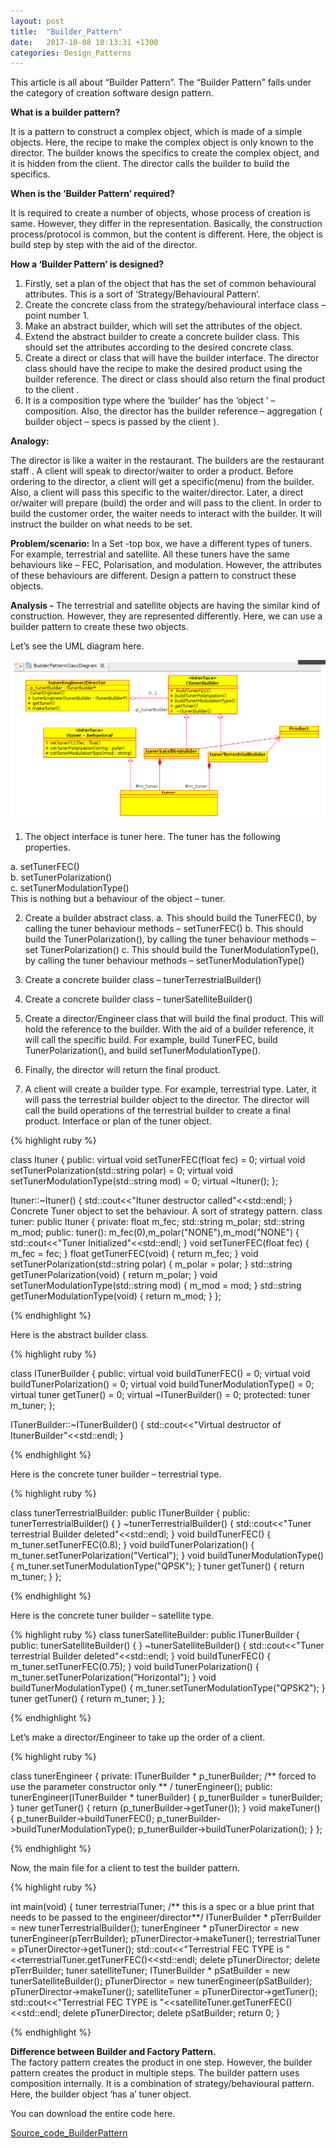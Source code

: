 ```yaml
---
layout: post
title:  "Builder_Pattern"
date:   2017-10-08 10:13:31 +1300
categories: Design_Patterns
---
```


This article is all about “Builder Pattern”. The “Builder Pattern” falls under
the category of creation software design pattern.

**What is a builder pattern?**

It is a pattern to construct a complex object, which is made of a simple
objects. Here, the recipe to make the complex object is only known to the
director. The builder knows the specifics to create the complex object, and it
is hidden from the client. The director calls the builder to build the
specifics.

**When is the ‘Builder Pattern’ required?**

It is required to create a number of objects, whose process of creation is
same. However, they differ in the representation. Basically, the construction
process/protocol is common, but the content is different. Here, the object is
build step by step with the aid of the director.

**How a ‘Builder Pattern’ is designed?**

1. Firstly, set a plan of the object that has the set of common behavioural
attributes. This is a sort of ‘Strategy/Behavioural Pattern’.
2. Create the concrete class from the strategy/behavioural interface class –
point number 1.
3. Make an abstract builder, which will set the attributes of the object.
4. Extend the abstract builder to create a concrete builder class. This should
set the attributes according to the desired concrete class.
5. Create a direct or class that will have the builder interface. The director
class should have the recipe to make the desired product using the builder
reference. The direct or class should also return the final product to the client .
6. It is a composition type where the ‘builder’ has the ‘object ’ – composition.
Also, the director has the builder reference – aggregation ( builder object –
specs is passed by the client ).

**Analogy:**

The director is like a waiter in the restaurant. The builders are the restaurant
staff . A client will speak to director/waiter to order a product. Before
ordering to the director, a client will get a specific(menu) from the builder.
Also, a client will pass this specific to the waiter/director.
Later, a direct or/waiter will prepare (build) the order and will pass to the
client. In order to build the customer order, the waiter needs to interact with
the builder. It will instruct the builder on what needs to be set.

**Problem/scenario:** In a Set -top box, we have a different types of tuners.
For example, terrestrial and satellite. All these tuners have the same
behaviours like – FEC, Polarisation, and modulation. However, the attributes
of these behaviours are different. Design a pattern to construct these objects.

**Analysis -** The terrestrial and satellite objects are having the similar
kind of construction. However, they are represented differently. Here, we can
use a builder pattern to create these two objects.

Let’s see the UML diagram here.

<img src="/assets/img/Builder_Pattern_UML.png" alt="Builder_Pattern_UML">

1. The object interface is tuner here. The tuner has the following properties.

a. setTunerFEC() <br>
b. setTunerPolarization() <br>
c. setTunerModulationType() <br>
This is nothing but a behaviour of the object – tuner.

2. Create a builder abstract class.
a. This should build the TunerFEC(), by calling the tuner behaviour methods –
setTunerFEC()
b. This should build the TunerPolarization(), by calling the tuner behaviour
methods – set TunerPolarization()
c. This should build the TunerModulationType(), by calling the tuner behaviour
methods – setTunerModulationType()
3. Create a concrete builder class – tunerTerrestrialBuilder()
4. Create a concrete builder class – tunerSatelliteBuilder()
5. Create a director/Engineer class that will build the final product. This will
hold the reference to the builder. With the aid of a builder reference, it will
call the specific build. For example, build TunerFEC, build
TunerPolarization(), and build setTunerModulationType().

6. Finally, the director will return the final product.

7. A client will create a builder type. For example, terrestrial type.
Later, it will pass the terrestrial builder object to the director. The director
will call the build operations of the terrestrial builder to create a final product.
Interface or plan of the tuner object.

{% highlight ruby %}

  class Ituner
  {
  public:
    virtual void setTunerFEC(float fec) = 0;
    virtual void setTunerPolarization(std::string polar) = 0;
    virtual void setTunerModulationType(std::string mod) = 0;
    virtual ~Ituner();
  };

  Ituner::~Ituner()
  {
    std::cout<<"Ituner destructor called"<<std::endl;
  }
    Concrete Tuner object to set the behaviour. A sort of strategy pattern.
    class tuner: public Ituner
    {
      private:
        float m_fec;
        std::string m_polar;
        std::string m_mod;
      public:
          tuner(): m_fec(0),m_polar("NONE"),m_mod("NONE")
          {
            std::cout<<"Tuner Initialized"<<std::endl;
          }
          void setTunerFEC(float fec)
          {
            m_fec = fec;
          }
          float getTunerFEC(void)
          {
            return m_fec;
          }
          void setTunerPolarization(std::string polar)
          {
            m_polar = polar;
          }
          std::string getTunerPolarization(void)
          {
            return m_polar;
          }
          void setTunerModulationType(std::string mod)
          {
            m_mod = mod;
          }
          std::string getTunerModulationType(void)
          {
            return m_mod;
          }
  };

  {% endhighlight %}

  Here is the abstract builder class.

  {% highlight ruby %}

  class ITunerBuilder
  {
    public:
      virtual void buildTunerFEC() = 0;
      virtual void buildTunerPolarization() = 0;
      virtual void buildTunerModulationType() = 0;
      virtual tuner getTuner() = 0;
      virtual ~ITunerBuilder() = 0;
    protected:
      tuner m_tuner;
  };

  ITunerBuilder::~ITunerBuilder()
  {
    std::cout<<"Virtual destructor of ItunerBuilder"<<std::endl;
  }

  {% endhighlight %}

  Here is the concrete tuner builder – terrestrial type.

  {% highlight ruby %}

  class tunerTerrestrialBuilder: public ITunerBuilder
  {
    public:
      tunerTerrestrialBuilder()
      {
      }
      ~tunerTerrestrialBuilder()
      {
        std::cout<<"Tuner terrestrial Builder deleted"<<std::endl;
      }
      void buildTunerFEC()
      {
        m_tuner.setTunerFEC(0.8);
      }
      void buildTunerPolarization()
      {
        m_tuner.setTunerPolarization("Vertical");
      }
      void buildTunerModulationType()
      {
        m_tuner.setTunerModulationType("QPSK");
      }
      tuner getTuner()
      {
        return m_tuner;
      }
  };

{% endhighlight %}

Here is the concrete tuner builder – satellite type.

{% highlight ruby %}
class tunerSatelliteBuilder: public ITunerBuilder
{
  public:
    tunerSatelliteBuilder()
    {
    }
    ~tunerSatelliteBuilder()
    {
      std::cout<<"Tuner terrestrial Builder deleted"<<std::endl;
    }
    void buildTunerFEC()
    {
      m_tuner.setTunerFEC(0.75);
    }
    void buildTunerPolarization()
    {
      m_tuner.setTunerPolarization("Horizontal");
    }
    void buildTunerModulationType()
    {
      m_tuner.setTunerModulationType("QPSK2");
    }
    tuner getTuner()
    {
      return m_tuner;
    }
};

{% endhighlight %}

Let’s make a director/Engineer to take up the order of a client.

{% highlight ruby %}

class tunerEngineer
{
  private:
    ITunerBuilder * p_tunerBuilder;
    /** forced to use the parameter constructor only ** /
    tunerEngineer();
    public:
        tunerEngineer(ITunerBuilder * tunerBuilder)
        {
          p_tunerBuilder = tunerBuilder;
        }
        tuner getTuner()
        {
          return (p_tunerBuilder->getTuner());
        }
        void makeTuner()
        {
          p_tunerBuilder->buildTunerFEC();
          p_tunerBuilder->buildTunerModulationType();
          p_tunerBuilder->buildTunerPolarization();
        }
};

{% endhighlight %}

Now, the main file for a client to test the builder pattern.

{% highlight ruby %}

int main(void)
{
  tuner terrestrialTuner;
  /** this is a spec or a blue print that needs to be passed to the engineer/director**/
  ITunerBuilder * pTerrBuilder = new tunerTerrestrialBuilder();
  tunerEngineer * pTunerDirector = new tunerEngineer(pTerrBuilder);
  pTunerDirector->makeTuner();
  terrestrialTuner = pTunerDirector->getTuner();
  std::cout<<"Terrestrial FEC TYPE is "<<terrestrialTuner.getTunerFEC()<<std::endl;
  delete pTunerDirector;
  delete pTerrBuilder;
  tuner satelliteTuner;
  ITunerBuilder * pSatBuilder = new tunerSatelliteBuilder();
  pTunerDirector = new tunerEngineer(pSatBuilder);
  pTunerDirector->makeTuner();
  satelliteTuner = pTunerDirector->getTuner();
  std::cout<<"Terrestrial FEC TYPE is "<<satelliteTuner.getTunerFEC()<<std::endl;
  delete pTunerDirector;
  delete pSatBuilder;
  return 0;
}

{% endhighlight %}

**Difference between Builder and Factory Pattern.**
<br>
The factory pattern creates the product in one step. However, the builder
pattern creates the product in multiple steps. The builder pattern uses
composition internally. It is a combination of strategy/behavioural
pattern. Here, the builder object ‘has a’ tuner object.

You can download the entire code here.

[Source_code_BuilderPattern](https://drive.google.com/open?id=1ncwbzoSmpxX9x-tOjzeVTJ6iEqGbUtFT)
